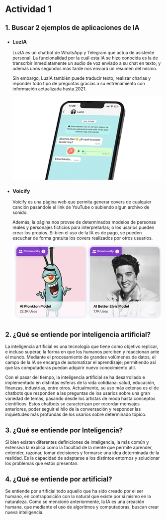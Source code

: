 # Actividad 1

## 1. Buscar 2 ejemplos de aplicaciones de IA

- ### LuzIA
    LuzIA es un chatbot de WhatsApp y Telegram que actua de asistente personal.
    La funcionalidad por la cuál esta IA se hizo conocida es la de transcrbir inmediatamente un audio de voz enviado a su chat en texto; y además unos segundos más tarde nos enviará un resumen del mismo. 
    
    Sin embargo, LuzIA también puede traducir texto, realizar charlas y reponder todo tipo de preguntas gracias a su entrenamiento con información actualizada hasta 2021.

    <img src="LuzIA.png" width="500px" /> 


- ### Voicify
    Voicify es una página web que permita generar covers de cualquier canción pasándole el link de YouTube o subiendo algun archivo de sonido.

    Además, la página nos provee de determinados modelos de personas reales y personajes ficticios para interpretarlas; o los usarios pueden crear los propios.
    Si bien el uso de la IA es de pago, se pueden escuchar de forma gratuita los covers realizados por otros usuarios.

    <img src="Voicify.png" width="500px" /> 
    


## 2. ¿Qué se entiende por inteligencia artificial?
La inteligencia artificial es una tecnología que tiene como objetivo replicar, e incluso superar, la forma en que los humanos perciben y reaccionan ante el mundo. Mediante el procesamiento de grandes volúmenes de datos, el campo de la IA se encarga de automatizar el aprendizaje; permitiendo así que las computadoras puedan adquirir nuevo conocimiento útil.

Con el pasar del tiempo, la inteligencia artificial se ha desarrollado e implementado en distintas esferas de la vida cotidiana: salud, educación, finanzas, industrias, entre otros. Actualmente, su uso más extenso es el de chatbots que responden a las preguntas de los usarios sobre una gran variedad de temas, pasando desde los artistas de moda hasta conceptos cientificos. Estos chatbots se caracterizan por recordar mensajes anteriores, poder seguir el hilo de la conversación y responder las inquietudes más profundas de los usarios sobre determinado tópico.


## 3. ¿Qué se entiende por Inteligencia?
Si bien existen diferentes definiciones de inteligencia, la más común y extensiva la explica como la facultad de la mente que permite aprender, entender, razonar, tomar decisiones y formarse una idea determinada de la realidad. Es la cápacidad de adaptarse a los distintos entornos y solucionar los problemas que estos presentan.


## 4. ¿Qué se entiende por artificial?
Se entiende por artificial todo aquello que ha sido creado por el ser humano, en contraposición con la natural que existe por si mismo en la naturaleza.
Como se mencionó anteriormente, la IA es una creación humana, que mediante el uso de algoritmos y computadoras, buscan crear nueva inteligencia.



